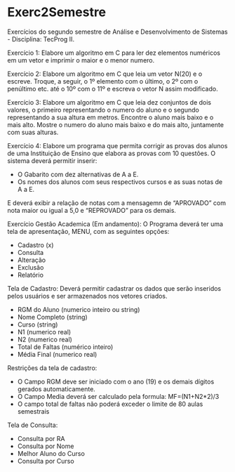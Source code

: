 # Exerc2Semestre
Exercícios do segundo semestre de Análise e Desenvolvimento de Sistemas - Disciplina: TecProg II.

Exercício 1: Elabore um algoritmo em C para ler dez elementos numéricos em um vetor e imprimir o maior e o menor numero.

Exercício 2: Elabore um algoritmo em C que leia um vetor N(20) e o escreve. Troque, a seguir, o 1º elemento com o último, o 2º com o penúltimo etc. até o 10º com o 11º e escreva o vetor N assim modificado.

Exercício 3: Elabore um algoritmo em C que leia dez conjuntos de dois valores, o primeiro representando o numero do aluno e o segundo representando a sua altura em metros. Encontre o aluno mais baixo e o mais alto. Mostre o numero do aluno mais baixo e do mais alto, juntamente com suas alturas.

Exercício 4: Elabore um programa que permita corrigir as provas dos alunos de uma Instituição de Ensino que elabora as provas com 10 questões. O sistema deverá permitir inserir:
- O Gabarito com dez alternativas de A a E.
- Os nomes dos alunos com seus respectivos cursos e as suas notas de A a E.

E deverá exibir a relação de notas com a mensagemn de “APROVADO” com nota maior ou igual a 5,0 e “REPROVADO” para os demais.

Exercício Gestão Academica (Em andamento): O Programa deverá ter uma tela de apresentação, MENU, com as seguintes opções: 
- Cadastro (x)
- Consulta
- Alteração
- Exclusão
- Relatório

Tela de Cadastro: Deverá permitir cadastrar os dados que serão inseridos pelos usuários e ser armazenados nos vetores criados.
- RGM do Aluno (numerico inteiro ou string)
- Nome Completo (string)
- Curso (string)
- N1 (numerico real)
- N2 (numerico real)
- Total de Faltas (numérico inteiro)
- Média Final  (numerico real)

Restrições da tela de cadastro:
- O Campo RGM deve ser iniciado com o ano (19) e os demais dígitos gerados automaticamente.
- O Campo Media deverá ser calculado pela formula: MF=(N1+N2*2)/3
- O campo total de faltas não poderá exceder o limite de 80 aulas semestrais

Tela de Consulta:
- Consulta por RA
- Consulta por Nome
- Melhor Aluno do Curso
- Consulta por Curso
